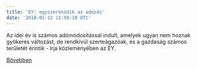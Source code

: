 ```yaml
---
title: 'EY: egyszerűsödik az adózás'
date: '2018-01-12 11:58:18 UTC'
---
```


Az idei év is számos adómódosítással indult, amelyek ugyan nem hoznak gyökeres változást, de rendkívül szerteágazóak, és a gazdaság számos területét érintik - írja közleményében az EY.


[Bővebben](http://ift.tt/2D4bBuu)
